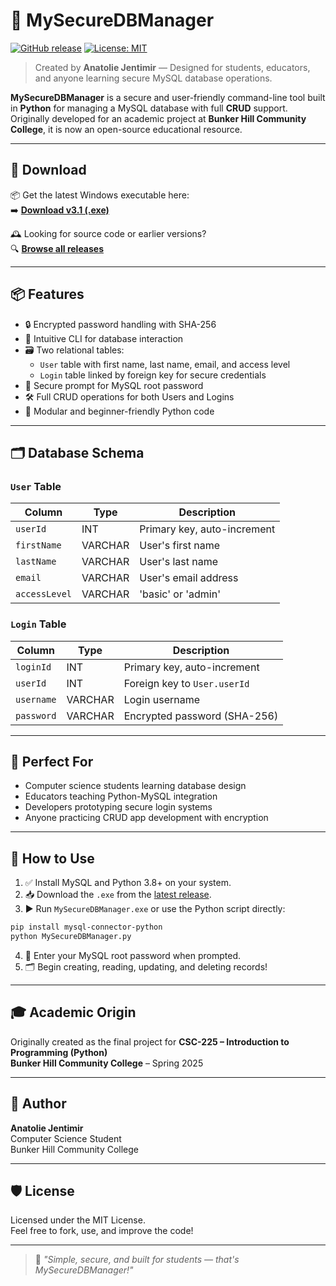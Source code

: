 # 🔐 MySecureDBManager

[![GitHub release](https://img.shields.io/github/v/release/jentimanatol/MySecureDBManager)](https://github.com/jentimanatol/MySecureDBManager/releases)
[![License: MIT](https://img.shields.io/badge/License-MIT-blue.svg)](LICENSE)

> Created by **Anatolie Jentimir** — Designed for students, educators, and anyone learning secure MySQL database operations.

**MySecureDBManager** is a secure and user-friendly command-line tool built in **Python** for managing a MySQL database with full **CRUD** support. Originally developed for an academic project at **Bunker Hill Community College**, it is now an open-source educational resource.

---  

## 🔽 Download

📦 Get the latest Windows executable here:  
➡️ **[Download v3.1 (.exe)](https://github.com/jentimanatol/MySecureDBManager/releases/download/v3.1/MySecureDBManager.exe)**

🕰️ Looking for source code or earlier versions?  
🔍 **[Browse all releases](https://github.com/jentimanatol/MySecureDBManager/releases)**

---

## 📦 Features

- 🔒 Encrypted password handling with SHA-256
- 🧠 Intuitive CLI for database interaction
- 🗃️ Two relational tables:
  - `User` table with first name, last name, email, and access level
  - `Login` table linked by foreign key for secure credentials
- 🔑 Secure prompt for MySQL root password
- 🛠️ Full CRUD operations for both Users and Logins
- 🧩 Modular and beginner-friendly Python code

---

## 🗂️ Database Schema

### `User` Table

| Column       | Type     | Description                  |
|--------------|----------|------------------------------|
| `userId`     | INT      | Primary key, auto-increment  |
| `firstName`  | VARCHAR  | User's first name            |
| `lastName`   | VARCHAR  | User's last name             |
| `email`      | VARCHAR  | User's email address         |
| `accessLevel`| VARCHAR  | 'basic' or 'admin'           |

### `Login` Table

| Column       | Type     | Description                           |
|--------------|----------|---------------------------------------|
| `loginId`    | INT      | Primary key, auto-increment           |
| `userId`     | INT      | Foreign key to `User.userId`          |
| `username`   | VARCHAR  | Login username                        |
| `password`   | VARCHAR  | Encrypted password (SHA-256)          |

---

## 🧪 Perfect For

- Computer science students learning database design
- Educators teaching Python-MySQL integration
- Developers prototyping secure login systems
- Anyone practicing CRUD app development with encryption

---

## 🚀 How to Use

1. ✅ Install MySQL and Python 3.8+ on your system.
2. 📥 Download the `.exe` from the [latest release](https://github.com/jentimanatol/MySecureDBManager/releases).
3. ▶️ Run `MySecureDBManager.exe` or use the Python script directly:

```bash
pip install mysql-connector-python
python MySecureDBManager.py
```

4. 🔐 Enter your MySQL root password when prompted.
5. 🗂️ Begin creating, reading, updating, and deleting records!

---

## 🎓 Academic Origin

Originally created as the final project for **CSC-225 – Introduction to Programming (Python)**  
**Bunker Hill Community College** – Spring 2025

---

## 👤 Author

**Anatolie Jentimir**  
Computer Science Student  
Bunker Hill Community College  

---

## 🛡 License

Licensed under the MIT License.  
Feel free to fork, use, and improve the code!

---

> 💬 _"Simple, secure, and built for students — that's MySecureDBManager!"_
